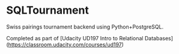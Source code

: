 # SQLTournament
Swiss pairings tournament backend using Python+PostgreSQL.

Completed as part of [Udacity UD197 Intro to Relational Databases] (https://classroom.udacity.com/courses/ud197)